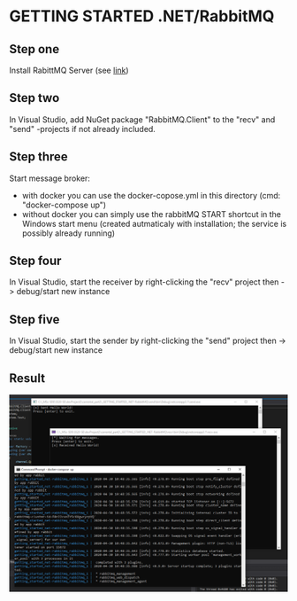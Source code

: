 # GETTING STARTED .NET/RabbitMQ

## Step one

Install RabittMQ Server (see [link](https://www.rabbitmq.com/install-windows.html))

## Step two

In Visual Studio, add NuGet package "RabbitMQ.Client" to the "recv" and "send" -projects if not already included.

## Step three

Start message broker:
- with docker you can use the docker-copose.yml in this directory (cmd: "docker-compose up")
- without docker you can simply use the rabbitMQ START shortcut in the Windows start menu (created autmaticaly with installation; the service is possibly already running)

## Step four

In Visual Studio, start the receiver by right-clicking the "recv" project then -> debug/start new instance

## Step five

In Visual Studio, start the sender by right-clicking the "send" project then -> debug/start new instance

## Result

![](images/screenshot-successful_run.PNG)
